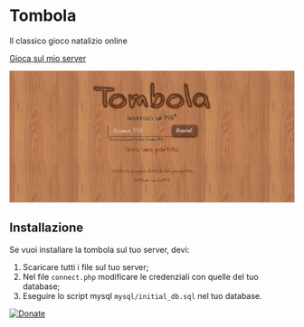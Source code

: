 # Tombola

Il classico gioco natalizio online

[Gioca sul mio server](https://vincenzopadula.altervista.org/tombola/)

![Homepage](screenshots/homepage.png)

## Installazione

Se vuoi installare la tombola sul tuo server, devi:
1.  Scaricare tutti i file sul tuo server;
2.  Nel file ``connect.php`` modificare le credenziali con quelle del tuo database;
3.  Eseguire lo script mysql ``mysql/initial_db.sql`` nel tuo database.


[![Donate](https://img.shields.io/badge/donate-paypal-blue.svg)](https://www.paypal.com/paypalme/VincenzoPadula)
